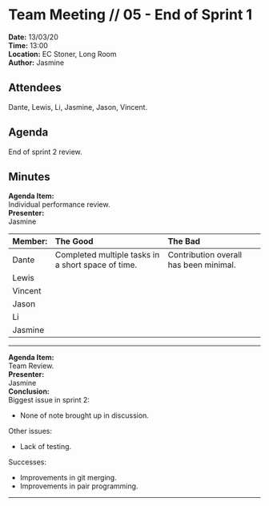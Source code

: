 # Team Meeting // 05 - End of Sprint 1
**Date:** 13/03/20\
**Time:** 13:00\
**Location:** EC Stoner, Long Room\
**Author:** Jasmine
## Attendees
Dante, Lewis, Li, Jasmine, Jason, Vincent.

## Agenda
End of sprint 2 review.

## Minutes
**Agenda Item:**\
Individual performance review.\
**Presenter:**\
Jasmine

| Member: | The Good | The Bad |
|:--------|:---------|:--------|
|Dante|Completed multiple tasks in a short space of time.|Contribution overall has been minimal.|
|Lewis|||
|Vincent|||
|Jason|||
|Li|||
|Jasmine|||
---
**Agenda Item:**\
Team Review.\
**Presenter:**\
Jasmine\
**Conclusion:**\
Biggest issue in sprint 2:
* None of note brought up in discussion.

Other issues:
* Lack of testing.

Successes:
* Improvements in git merging.
* Improvements in pair programming.
---